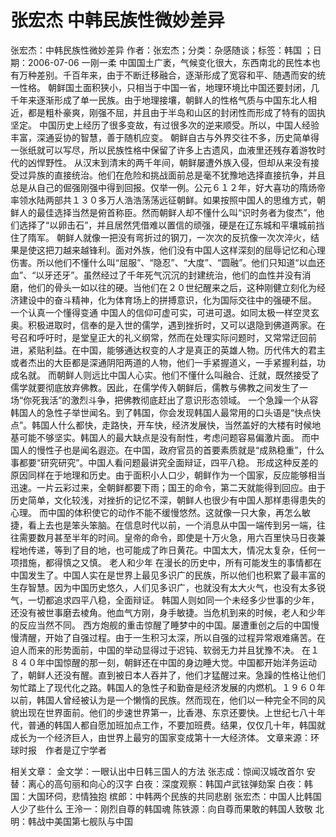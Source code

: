 # 张宏杰  中韩民族性微妙差异

张宏杰：中韩民族性微妙差异
作者：张宏杰；分类：杂感随谈；标签：韩国 ；日期：2006-07-06
一刚一柔
中国国土广袤，气候变化很大，东西南北的民性本也有万种差别。千百年来，由于不断迁移融合，逐渐形成了宽容和平、随遇而安的统一性格。
朝鲜国土面积狭小，只相当于中国一省，地理环境比中国还要封闭，几千年来逐渐形成了单一民族。由于地理接壤，朝鲜人的性格气质与中国东北人相近，都是粗朴豪爽，刚强不屈，并且由于半岛和山区的封闭性而形成了特有的固执坚定。
中国历史上经历了很多变故，有过很多次的逆来顺受。所以，中国人经验丰富，深通妥协的智慧，善于随机应变。
朝鲜自古与外界交往不多，历史简单得一张纸就可以写尽，所以民族性格中保留了许多上古遗风，血液里还残存着游牧时代的凶悍野性。
从汉末到清末的两千年间，朝鲜屡遭外族入侵，但却从来没有接受过异族的直接统治。他们在危险和挑战面前总是毫不犹豫地选择直接抗争，并且总是从自己的倔强刚强中得到回报。仅举一例。公元６１２年，好大喜功的隋炀帝率领水陆两部共１３０多万人浩浩荡荡远征朝鲜。如果按照中国人的思维方式，朝鲜人的最佳选择当然是俯首称臣。然而朝鲜人却不懂什么叫“识时务者为俊杰”，他们选择了“以卵击石”，并且居然凭借难以置信的顽强，硬是在辽东城和平壤城前挡住了隋军。
朝鲜人就像一把没有弯折过的钢刀，一次次的反抗像一次次淬火，结果是使这把刀越来越锋利。面对外族，他们没有中国人这样深刻的屈辱记忆和心理伤害。所以他们不懂什么叫“屈服”、“隐忍”、“大度”、“圆融”。他们只知道“以血还血”、“以牙还牙”。虽然经过了千年死气沉沉的封建统治，他们的血性并没有消磨，他们的骨头一如以往的硬。当他们在２０世纪醒来之后，这种刚健立刻化为经济建设中的奋斗精神，化为体育场上的拼搏意识，化为国际交往中的强硬不屈。
一个认真一个懂得变通
中国人的信仰可虚可实，可进可退。如同太极一样空灵玄奥。积极进取时，信奉的是入世的儒学，遇到挫折时，又可以退隐到佛道两家。在号召和呼吁时，是堂皇正大的礼义纲常，然而在处理实际问题时，又常常迂回前进，紧贴利益。在中国，能够通达权变的人才是真正的英雄人物。历代伟大的君主或者杰出的大臣都是深通阴阳两道的人物，他们一手紧握道义，一手紧握利益，功成名就。
而朝鲜人则远比中国人心实。他们不懂什么叫融合、迁就，既然接受了儒学就要彻底放弃佛教。因此，在儒学传入朝鲜后，儒教与佛教之间发生了一场“你死我活”的激烈斗争，把佛教彻底赶出了意识形态领域。
一个急躁一个从容
韩国人的急性子举世闻名。到了韩国，你会发现韩国人最常用的口头语是“快点快点”。韩国人什么都快，走路快，开车快，经济发展快，当然盖好的大楼有时候地基可能不够坚实。韩国人的最大缺点是没有耐性，考虑问题容易偏激片面。
而中国人的慢性子也是闻名遐迩。在中国，政府官员的首要素质就是“成熟稳重”，什么事都要“研究研究”。中国人看问题最讲究全面辩证，四平八稳。
形成这种反差的原因同样在于地理和历史。由于面积小人口少，朝鲜作为一个国家，反应能够相当迅速。一片云彩过来，全朝鲜都要下雨；国王的命令，第二天就能得到回应。由于历史简单，文化较浅，对挫折的记忆不深，朝鲜人也很少有中国人那样患得患失的心理。
而中国的体积使它的动作不能不缓慢悠然。这就像一只大象，再怎么敏捷，看上去也是笨头笨脑。在信息时代以前，一个消息从中国一端传到另一端，往往需要数月甚至半年的时间。皇帝的命令，即使是十万火急，用六百里快马日夜兼程地传递，等到了目的地，也可能成了昨日黄花。中国太大，情况太复杂，任何一项措施，都得慎之又慎。
老人和少年
在漫长的历史中，所有可能发生的事情都在中国发生了。中国人实在是世界上最见多识广的民族，所以他们也积累了最丰富的生存智慧。因为中国历史悠久，人们见多识广，也就没有太大火气，也没有太多锐气，一切都追求四平八稳，全面辩证。
韩国人则如同一个未经多少世事的少年，还没有被世事磨去棱角。他血气方刚，身手敏捷。当危机到来的时候，老人和少年的反应当然不同。
西方炮舰的重击惊醒了睡梦中的中国。屡遭重创之后的中国慢慢清醒，开始了自强过程。由于一生积习太深，所以自强的过程异常艰难痛苦。在迫人而来的形势面前，中国的举动显得过于迟钝、软弱无力并且犹豫不决。
在１８４０年中国惊醒的那一刻，朝鲜还在中国的身边睡大觉。中国都开始洋务运动了，朝鲜人还没有醒。直到被日本人吞并了，他们才猛醒过来。急躁的性格让他们匆忙踏上了现代化之路。韩国人的急性子和勤奋是经济发展的内燃机。１９６０年以前，韩国人曾经被认为是一个懒惰的民族。然而现在，他们以一种完全不同的风貌出现在世界面前。他们的步速世界第一，比香港、东京还要快。上世纪七八十年代，普通的韩国人都自愿加班加点工作，不要加班费。结果，仅仅几十年，韩国就成长为一个经济巨人，由世界上最穷的国家变成第十一大经济体。
文章来源：环球时报　作者是辽宁学者

相关文章：
金文学：一眼认出中日韩三国人的方法
张志成：惊闻汉城改首尔
安替：离心的高句丽和向心的汉字
白夜：深度观察：韩国卢武铉弹劾案
白夜：韩国：大国环伺，悲情独抱
槟郎：中韩两个民族的共同悲剧
张宏杰：中国人比韩国人少了些什么
王泠一：刚烈自尊的韩国魂
陈铁源：向自尊而果敢的韩国人致敬
北明：韩战中美国第七舰队与中国